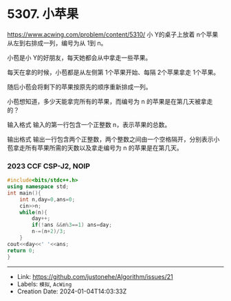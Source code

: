 # 5307. 小苹果

https://www.acwing.com/problem/content/5310/
小 Y的桌子上放着 n个苹果从左到右排成一列，编号为从 1到 n。

小苞是小 Y的好朋友，每天她都会从中拿走一些苹果。

每天在拿的时候，小苞都是从左侧第 1个苹果开始、每隔 2个苹果拿走 1个苹果。

随后小苞会将剩下的苹果按原先的顺序重新排成一列。

小苞想知道，多少天能拿完所有的苹果，而编号为 n 的苹果是在第几天被拿走的？

输入格式
输入的第一行包含一个正整数 n，表示苹果的总数。

输出格式
输出一行包含两个正整数，两个整数之间由一个空格隔开，分别表示小苞拿走所有苹果所需的天数以及拿走编号为 n 的苹果是在第几天。
### 2023 CCF CSP-J2, NOIP
```c++
#include<bits/stdc++.h>
using namespace std;
int main(){
	int n,day=0,ans=0;
	cin>>n;
	while(n){
		day++;
		if(!ans &&n%3==1) ans=day;
		n-=(n+2)/3;
	}
cout<<day<<' '<<ans;
return 0;
}
```

---

* Link: https://github.com/justonehe/Algorithm/issues/21
* Labels: `模拟`, `AcWing`
* Creation Date: 2024-01-04T14:03:33Z
